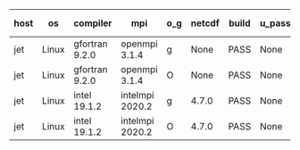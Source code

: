 

| host     | os       | compiler                              | mpi                      | o_g        | netcdf        | build       | u_pass          | u_fail          | s_pass            | s_fail            | e_pass             | e_fail             | nuopc_pass       | nuopc_fail       | artifacts link          |
|----------|----------|---------------------------------------|--------------------------|------------|---------------|-------------|-----------------|-----------------|-------------------|-------------------|--------------------|--------------------|------------------|------------------|-------------------------|
| jet | Linux | gfortran 9.2.0 | openmpi 3.1.4  | g | None  | PASS | None | None | None | None | None | None | None | None | <a href="https://github.com/esmf-org/esmf-test-artifacts/tree/bdf5b99bb988bc3257116e1edfd9e51489cb5203/develop/gfortran/9.2.0/g/openmpi/3.1.4" target="_blank">bdf5b99</a> | 
| jet | Linux | gfortran 9.2.0 | openmpi 3.1.4  | O | None  | PASS | None | None | None | None | None | None | None | None | <a href="https://github.com/esmf-org/esmf-test-artifacts/tree/7496bdcbb53fb302be7287ebaf9d4f09d6da5048/develop/gfortran/9.2.0/O/openmpi/3.1.4" target="_blank">7496bdc</a> | 
| jet | Linux | intel 19.1.2 | intelmpi 2020.2  | g | 4.7.0  | PASS | None | None | None | None | None | None | None | None | <a href="https://github.com/esmf-org/esmf-test-artifacts/tree/16b6bd6423662a334e636e62a70cbf29d7b88336/develop/intel/19.1.2/g/intelmpi/2020.2" target="_blank">16b6bd6</a> | 
| jet | Linux | intel 19.1.2 | intelmpi 2020.2  | O | 4.7.0  | PASS | None | None | None | None | None | None | None | None | <a href="https://github.com/esmf-org/esmf-test-artifacts/tree/781a867acbf5b44f337c8693467e1efcd425ab41/develop/intel/19.1.2/O/intelmpi/2020.2" target="_blank">781a867</a> | 
